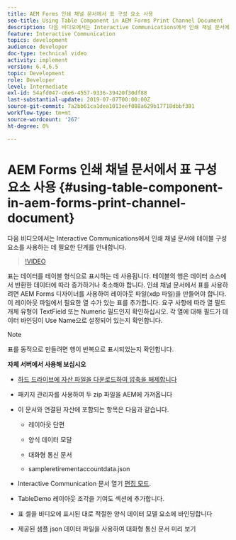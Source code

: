 ```yaml
---
title: AEM Forms 인쇄 채널 문서에서 표 구성 요소 사용
seo-title: Using Table Component in AEM Forms Print Channel Document
description: 다음 비디오에서는 Interactive Communications에서 인쇄 채널 문서에 테이블 구성 요소를 사용하는 데 필요한 단계를 안내합니다.
feature: Interactive Communication
topics: development
audience: developer
doc-type: technical video
activity: implement
version: 6.4,6.5
topic: Development
role: Developer
level: Intermediate
exl-id: 54afd047-c6e6-4557-9336-39420f30df88
last-substantial-update: 2019-07-07T00:00:00Z
source-git-commit: 7a2bb61ca1dea1013eef088a629b17718dbbf381
workflow-type: tm+mt
source-wordcount: '267'
ht-degree: 0%

---
```


# AEM Forms 인쇄 채널 문서에서 표 구성 요소 사용 {#using-table-component-in-aem-forms-print-channel-document}

다음 비디오에서는 Interactive Communications에서 인쇄 채널 문서에 테이블 구성 요소를 사용하는 데 필요한 단계를 안내합니다.

>[!VIDEO](https://video.tv.adobe.com/v/27769?quality=9&learn=on)

표는 데이터를 테이블 형식으로 표시하는 데 사용됩니다. 테이블의 행은 데이터 소스에서 반환한 데이터에 따라 증가하거나 축소해야 합니다. 인쇄 채널 문서에서 표를 사용하려면 AEM Forms 디자이너를 사용하여 레이아웃 파일(xdp 파일)을 만들어야 합니다. 이 레이아웃 파일에서 필요한 열 수가 있는 표를 추가합니다. 요구 사항에 따라 열 필드 개체 유형이 TextField 또는 Numeric 필드인지 확인하십시오. 각 열에 대해 필드가 데이터 바인딩이 Use Name으로 설정되어 있는지 확인합니다.

>[!NOTE]
>
>표를 동적으로 만들려면 행이 반복으로 표시되었는지 확인합니다.

**자체 서버에서 사용해 보십시오**

* [하드 드라이브에 자산 파일을 다운로드하여 압축을 해제합니다](assets/usingtablesinprintchannel.zip)

* 패키지 관리자를 사용하여 두 zip 파일을 AEM에 가져옵니다

* 이 문서와 연결된 자산에 포함되는 항목은 다음과 같습니다.

   * 레이아웃 단편

   * 양식 데이터 모달

   * 대화형 통신 문서
   * sampleretirementaccountdata.json

* Interactive Communication 문서 열기 [편집 모드](http://localhost:4502/editor.html/content/forms/af/401kstatement/tablesinprintdocument/channels/print.html).

* TableDemo 레이아웃 조각을 기여도 섹션에 추가합니다.
* 표 셀을 비디오에 표시된 대로 적절한 양식 데이터 모델 요소에 바인딩합니다

* 제공된 샘플 json 데이터 파일을 사용하여 대화형 통신 문서 미리 보기
